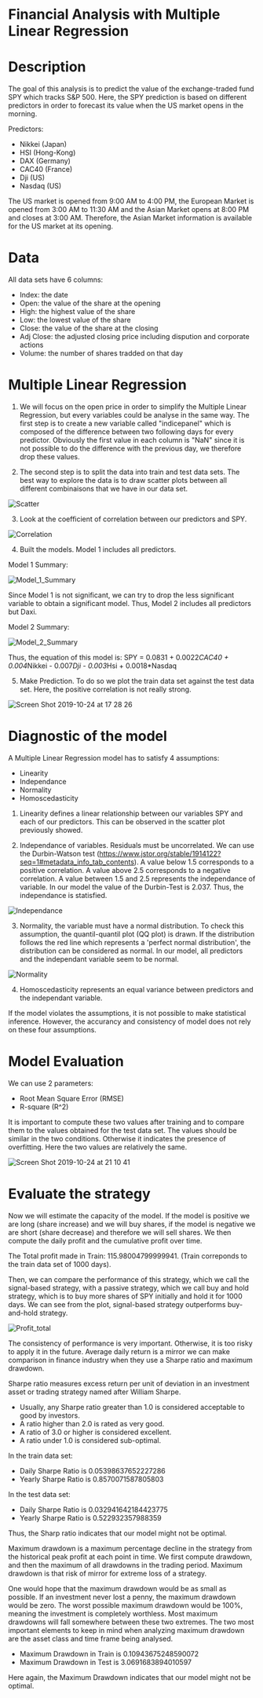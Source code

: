 # Financial Analysis with Multiple Linear Regression
# Description

The goal of this analysis is to predict the value of the exchange-traded fund SPY which tracks S&P 500. Here, the SPY prediction is based on different predictors in order to forecast its value when the US market opens in the morning. 

Predictors:

- Nikkei (Japan)
- HSI (Hong-Kong)
- DAX (Germany)
- CAC40 (France)
- Dji (US)
- Nasdaq (US)

The US market  is opened from 9:00 AM to 4:00 PM, the European Market is opened from 3:00 AM to 11:30 AM and the Asian Market opens at 8:00 PM and closes at 3:00 AM. Therefore, the Asian Market information is available for the US market at its opening. 

# Data

All data sets have 6 columns:

- Index: the date
- Open: the value of the share at the opening
- High: the highest value of the share
- Low: the lowest value of the share
- Close: the value of the share at the closing
- Adj Close: the adjusted closing price including dispution and corporate actions 
- Volume: the number of shares tradded on that day

# Multiple Linear Regression

1) We will focus on the open price in order to simplify the Multiple Linear Regression, but every variables could be analyse in the same way. 
The first step is to create a new variable called "indicepanel" which is composed of the difference between two following days for every predictor. Obviously the first value in each column is "NaN" since it is not possible to do the difference with the previous day, we therefore drop these values. 

2) The second step is to split the data into train and test data sets. The best way to explore the data is to draw scatter plots between all different combinaisons that we have in our data set. 

![Scatter](https://user-images.githubusercontent.com/55028120/67499099-673bee00-f678-11e9-8bcb-ba97392d9ee4.png)


3) Look at the coefficient of correlation between our predictors and SPY. 

![Correlation](https://user-images.githubusercontent.com/55028120/67499982-e120a700-f679-11e9-9fc2-00f9e8162fb5.png)

4) Built the models. Model 1 includes all predictors.

Model 1 Summary:

![Model_1_Summary](https://user-images.githubusercontent.com/55028120/67503304-4d51d980-f67f-11e9-94fa-4eb6ad003d9f.png)

Since Model 1 is not significant, we can try to drop the less significant variable to obtain a significant model. Thus, Model 2 includes all predictors but Daxi.

Model 2 Summary:

![Model_2_Summary](https://user-images.githubusercontent.com/55028120/67517770-39b46c00-f69b-11e9-9c67-fbfcc927d6d6.png)


Thus, the equation of this model is: SPY = 0.0831 + 0.0022*CAC40 + 0.004*Nikkei - 0.007*Dji - 0.003*Hsi + 0.0018*Nasdaq

5) Make Prediction. To do so we plot the train data set against the test data set. Here, the positive correlation is not really strong. 

![Screen Shot 2019-10-24 at 17 28 26](https://user-images.githubusercontent.com/55028120/67505753-bfc4b880-f683-11e9-8e64-769e59a831af.png)


# Diagnostic of the model

A Multiple Linear Regression model has to satisfy 4 assumptions:

- Linearity
- Independance
- Normality
- Homoscedasticity

1) Linearity defines a linear relationship between our variables SPY and each of our predictors. This can be observed in the scatter plot previously showed. 

2) Independance of variables. Residuals must be uncorrelated. We can use the Durbin-Watson test (https://www.jstor.org/stable/1914122?seq=1#metadata_info_tab_contents). A value below 1.5 corresponds to a positive correlation. A value above 2.5 corresponds to a negative correlation. A value between 1.5 and 2.5 represents the independance of variable. In our model the value of the Durbin-Test is 2.037. Thus, the independance is statisfied. 

![Independance](https://user-images.githubusercontent.com/55028120/67507941-e389fd80-f687-11e9-819b-f53b46864d03.png)

3) Normality, the variable must have a normal distribution. To check this assumption, the quantil-quantil plot (QQ plot) is drawn. If the distribution follows the red line which represents a 'perfect normal distribution', the distribution can be considered as normal. In our model, all predictors and the independant variable seem to be normal.

![Normality](https://user-images.githubusercontent.com/55028120/67519355-9b2a0a00-f69e-11e9-973d-0d16b350b64c.png)


4) Homoscedasticity represents an equal variance between predictors and the independant variable.

If the model violates the assumptions, it is not possible to make statistical inference. However, the accurancy and consistency of model does not rely on these four assumptions.

# Model Evaluation

We can use 2 parameters:
- Root Mean Square Error (RMSE) 
- R-square (R^2)

It is important to compute these two values after training and to compare them to the values obtained for the test data set. The values should be similar in the two conditions. Otherwise it indicates the presence of overfitting. Here the two values are relatively the same.

![Screen Shot 2019-10-24 at 21 10 41](https://user-images.githubusercontent.com/55028120/67521450-d0385b80-f6a2-11e9-8c19-274c7f6ab6c7.png)

# Evaluate the strategy

Now we will estimate the capacity of the model. If the model is positive we are long (share increase) and we will buy shares, if the model is negative we are short (share decrease) and therefore we will sell shares. We then compute the daily profit and the cumulative profit over time. 

The Total profit made in Train:  115.98004799999941. (Train correponds to the train data set of 1000 days). 

Then, we can compare the performance of this strategy, which we call the signal-based strategy, with a passive strategy, which we call buy and hold strategy, which is to buy more shares of SPY initially and hold it for 1000 days. We can see from the plot, signal-based strategy outperforms buy-and-hold strategy. 

![Profit_total](https://user-images.githubusercontent.com/55028120/67523779-42ab3a80-f6a7-11e9-86eb-e30e28aff003.png)

The consistency of performance is very important. Otherwise, it is too risky to apply it in the future. Average daily return is a mirror we can make comparison in finance industry when they use a Sharpe ratio and maximum drawdown.

Sharpe ratio measures excess return per unit of deviation in an investment asset or trading strategy named after William Sharpe. 

- Usually, any Sharpe ratio greater than 1.0 is considered acceptable to good by investors.
- A ratio higher than 2.0 is rated as very good.
- A ratio of 3.0 or higher is considered excellent.
- A ratio under 1.0 is considered sub-optimal.

In the train data set:

- Daily Sharpe Ratio is  0.05398637652227286
- Yearly Sharpe Ratio is  0.8570071587805803

In the test data set:

- Daily Sharpe Ratio is  0.032941642184423775
- Yearly Sharpe Ratio is  0.522932357988359

Thus, the Sharp ratio indicates that our model might not be optimal. 

Maximum drawdown is a maximum percentage decline in the strategy from the historical peak profit at each point in time. We first compute drawdown, and then the maximum of all drawdowns in the trading period. Maximum drawdown is that risk of mirror for extreme loss of a strategy. 

One would hope that the maximum drawdown would be as small as possible. If an investment never lost a penny, the maximum drawdown would be zero. The worst possible maximum drawdown would be 100%, meaning the investment is completely worthless. Most maximum drawdowns will fall somewhere between these two extremes. The two most important elements to keep in mind when analyzing maximum drawdown are the asset class and time frame being analysed.

- Maximum Drawdown in Train is  0.10943675248590072
- Maximum Drawdown in Test is  3.0691683894010597

Here again, the Maximum Drawdown indicates that our model might not be optimal. 
